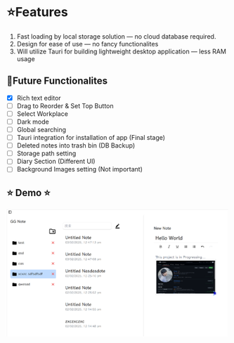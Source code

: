 # ⭐Features
1. Fast loading by local storage solution — no cloud database required.
2. Design for ease of use — no fancy functionalites
3. Will utilize Tauri for building lightweight desktop application — less RAM usage 

## 💬Future Functionalites
- [x] Rich text editor
- [ ] Drag to Reorder & Set Top Button
- [ ] Select Workplace
- [ ] Dark mode
- [ ] Global searching
- [ ] Tauri integration for installation of app (Final stage)
- [ ] Deleted notes into trash bin (DB Backup)
- [ ] Storage path setting
- [ ] Diary Section (Different UI)
- [ ] Background Images setting (Not important)

## ⭐ Demo ⭐
![App Demo](ggnote/public/image.png)
